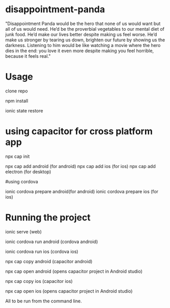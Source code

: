 # disappointment-panda

"Disappointment Panda would be the hero that none of us would want but all of us would need. He’d be the proverbial vegetables to our mental diet of junk food. He’d make our lives better despite making us feel worse. He’d make us stronger by tearing us down, brighten our future by showing us the darkness. Listening to him would be like watching a movie where the hero dies in the end: you love it even more despite making you feel horrible, because it feels real."

# Usage

clone repo

npm install

ionic state restore

# using capacitor for cross platform app

npx cap init

npx cap add android (for android)
npx cap add ios (for ios)
npx cap add electron (for desktop)

#using cordova

ionic cordova prepare android(for android)
ionic cordova prepare ios (for ios)

# Running the project

ionic serve (web)

ionic cordova run android (cordova android)

ionic cordova run ios (cordova ios)

npx cap copy android (capacitor android)

npx cap open android (opens capacitor project in Android studio)

npx cap copy ios (capacitor ios)

npx cap open ios (opens capacitor project in Android studio)

All to be run from the command line.
